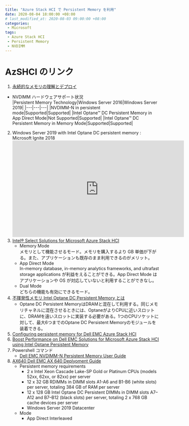 ```yaml
---
title: "Azure Stack HCI で Persistent Memory を利用"
date: 2020-08-04 18:00:00 +08:00
# last_modified_at: 2020-08-03 09:00:00 +08:00
categories: 
 - Microsoft 
tags: 
 - Azure Stack HCI
 - Persistent Memory
 - NVDIMM
---
```

# AzSHCI のリンク

1. [永続的なメモリの理解とデプロイ](https://docs.microsoft.com/ja-jp/windows-server/storage/storage-spaces/deploy-pmem)
+ NVDIMM ハードウェアサポート状況  
|Persistent Memory Technology|Windows Server 2016|Windows Server 2019|
|---|---|---|
|NVDIMM-N in persistent mode|Supported|Supported|
|Intel Optane™ DC Persistent Memory in App Direct Mode|Not Supported|Supported|
|Intel Optane™ DC Persistent Memory in Memory Mode|Supported|Supported|  

2. Windows Server 2019 with Intel Optane DC persistent memory : Microsoft Ignite 2018
     <iframe width="560" height="315" src="https://www.youtube.com/embed/8WMXkMLJORc" frameborder="0" allow="accelerometer; autoplay; encrypted-media; gyroscope; picture-in-picture" allowfullscreen></iframe>  
3. [Intel® Select Solutions for Microsoft Azure Stack HCI](https://builders.intel.com/docs/select-solutions-microsoft-azure-stack-hci.pdf)
    + Memory Mode  
        メモリとして機能させるモード。メモリを購入するより GB 単価が下がる。また、アプリケーションも既存のまま利用できるのがメリット。
    + App Direct Mode  
        In-memory database, in-memory analytics frameworks, and ultrafast storage applications が利益をえることができる。App Direct Mode はアプリケーションや OS が対応していないと利用することができなし。
    + Dual Mode  
        どちらの機能も有効にできるモード。
4. [不揮発性メモリ Intel Optane DC Persistent Memory とは](https://pc.watch.impress.co.jp/docs/news/1177812.html)
    + Optane DC Persistent MemoryはDRAMと混在して利用する。同じメモリチャネルに混在させるときには、OptaneがよりCPUに近いスロットに、DRAMを遠いスロットに実装する必要がある。1つのCPUソケットに対して、最大6つまでのOptane DC Persistent Memoryのモジュールを装着できる。
5. [Configuring persistent memory for Dell EMC Azure Stack HCI](https://infohub.delltechnologies.com/l/deployment-guide-234/configuring-persistent-memory-for-azure-stack-hci-1)
6. [Boost Performance on Dell EMC Solutions for Microsoft Azure Stack HCI using Intel Optane Persistent Memory](https://infohub.delltechnologies.com/p/boost-performance-on-dell-emc-solutions-for-microsoft-azure-stack-hci-using-intel-optane-persistent-memory/)
7. Powershell コマンド
    + [Dell EMC NVDIMM-N Persistent Memory User Guide](https://www.dell.com/support/manuals/in/en/indhs1/poweredge-r940/nvdimm-n_ug_pub/powershell-cmdlets?guid=guid-325e2516-07ae-4b68-b696-009ba6d43ca1&lang=en-us)
8. [AX640 Dell EMC AX 640 Deplyoment Guide](https://topics-cdn.dell.com/pdf/azure-hci-deploy_en-us.pdf)
    + Persistent memory requirements
        + 2 x Intel Xeon Cascade Lake-SP Gold or Platinum CPUs (models 52xx, 62xx, or 82xx) per server
        + 12 x 32 GB RDIMMs in DIMM slots A1-A6 and B1-B6 (white slots) per server, totaling 384 GB of RAM per server
        + 12 x 128 GB Intel Optane DC Persistent DIMMs in DIMM slots A7–A12 and B7–B12 (black slots) per server, totaling 2 x 768 GB cache devices per server
        + Windows Server 2019 Datacenter
    + Mode
        + App Direct Interleaved




